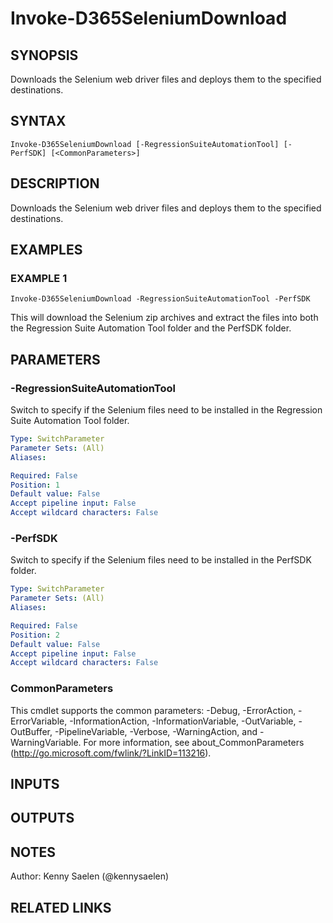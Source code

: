 ﻿---
external help file: d365fo.tools-help.xml
Module Name: d365fo.tools
online version:
schema: 2.0.0
---

# Invoke-D365SeleniumDownload

## SYNOPSIS
Downloads the Selenium web driver files and deploys them to the specified destinations.

## SYNTAX

```
Invoke-D365SeleniumDownload [-RegressionSuiteAutomationTool] [-PerfSDK] [<CommonParameters>]
```

## DESCRIPTION
Downloads the Selenium web driver files and deploys them to the specified destinations.

## EXAMPLES

### EXAMPLE 1
```
Invoke-D365SeleniumDownload -RegressionSuiteAutomationTool -PerfSDK
```

This will download the Selenium zip archives and extract the files into both the Regression Suite Automation Tool folder and the PerfSDK folder.

## PARAMETERS

### -RegressionSuiteAutomationTool
Switch to specify if the Selenium files need to be installed in the Regression Suite Automation Tool folder.

```yaml
Type: SwitchParameter
Parameter Sets: (All)
Aliases:

Required: False
Position: 1
Default value: False
Accept pipeline input: False
Accept wildcard characters: False
```

### -PerfSDK
Switch to specify if the Selenium files need to be installed in the PerfSDK folder.

```yaml
Type: SwitchParameter
Parameter Sets: (All)
Aliases:

Required: False
Position: 2
Default value: False
Accept pipeline input: False
Accept wildcard characters: False
```

### CommonParameters
This cmdlet supports the common parameters: -Debug, -ErrorAction, -ErrorVariable, -InformationAction, -InformationVariable, -OutVariable, -OutBuffer, -PipelineVariable, -Verbose, -WarningAction, and -WarningVariable.
For more information, see about_CommonParameters (http://go.microsoft.com/fwlink/?LinkID=113216).

## INPUTS

## OUTPUTS

## NOTES
Author: Kenny Saelen (@kennysaelen)

## RELATED LINKS
